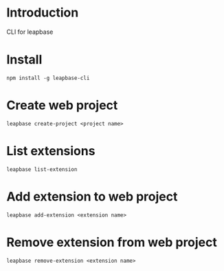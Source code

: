 # Introduction

CLI for leapbase

# Install

```
npm install -g leapbase-cli
```

# Create web project

```
leapbase create-project <project name>
```

# List extensions 

```
leapbase list-extension
```

# Add extension to web project

```
leapbase add-extension <extension name>
```

# Remove extension from web project

```
leapbase remove-extension <extension name>
```

